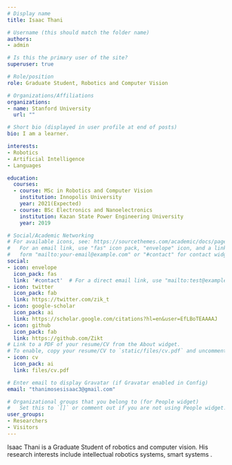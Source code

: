 ```yaml
---
# Display name
title: Isaac Thani

# Username (this should match the folder name)
authors:
- admin

# Is this the primary user of the site?
superuser: true

# Role/position
role: Graduate Student, Robotics and Computer Vision

# Organizations/Affiliations
organizations:
- name: Stanford University
  url: ""

# Short bio (displayed in user profile at end of posts)
bio: I am a learner.

interests:
- Robotics
- Artificial Intelligence
- Languages

education:
  courses:
  - course: MSc in Robotics and Computer Vision
    institution: Innopolis University
    year: 2021(Expected)
  - course: BSc Electronics and Nanoelectronics
    institution: Kazan State Power Engineering University
    year: 2019

# Social/Academic Networking
# For available icons, see: https://sourcethemes.com/academic/docs/page-builder/#icons
#   For an email link, use "fas" icon pack, "envelope" icon, and a link in the
#   form "mailto:your-email@example.com" or "#contact" for contact widget.
social:
- icon: envelope
  icon_pack: fas
  link: '#contact'  # For a direct email link, use "mailto:test@example.org".
- icon: twitter
  icon_pack: fab
  link: https://twitter.com/zik_t
- icon: google-scholar
  icon_pack: ai
  link: https://scholar.google.com/citations?hl=en&user=EfLBoTEAAAAJ
- icon: github
  icon_pack: fab
  link: https://github.com/Zikt
# Link to a PDF of your resume/CV from the About widget.
# To enable, copy your resume/CV to `static/files/cv.pdf` and uncomment the lines below.
- icon: cv
  icon_pack: ai
  link: files/cv.pdf

# Enter email to display Gravatar (if Gravatar enabled in Config)
email: "thanimosesisaac3@gmail.com"

# Organizational groups that you belong to (for People widget)
#   Set this to `[]` or comment out if you are not using People widget.
user_groups:
- Researchers
- Visitors
---
```


Isaac Thani is a Graduate Student of robotics and computer vision. His research interests include intellectual robotics systems, smart systems .

